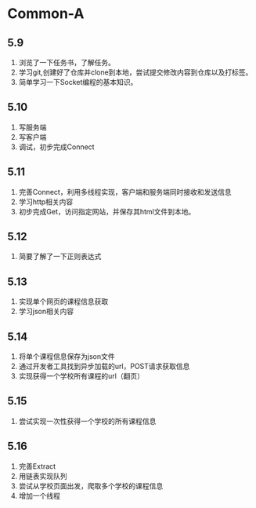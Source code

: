 # Common-A

## 5.9
1. 浏览了一下任务书，了解任务。
2. 学习git,创建好了仓库并clone到本地，尝试提交修改内容到仓库以及打标签。
3. 简单学习一下Socket编程的基本知识。

## 5.10
1. 写服务端
2. 写客户端
3. 调试，初步完成Connect

## 5.11
1. 完善Connect，利用多线程实现，客户端和服务端同时接收和发送信息
2. 学习http相关内容
3. 初步完成Get，访问指定网站，并保存其html文件到本地。

## 5.12
1. 简要了解了一下正则表达式

## 5.13
1. 实现单个网页的课程信息获取
2. 学习json相关内容

## 5.14
1. 将单个课程信息保存为json文件
2. 通过开发者工具找到异步加载的url，POST请求获取信息
3. 实现获得一个学校所有课程的url（翻页）

## 5.15
1. 尝试实现一次性获得一个学校的所有课程信息


## 5.16
1. 完善Extract
2. 用链表实现队列
3. 尝试从学校页面出发，爬取多个学校的课程信息
4. 增加一个线程
